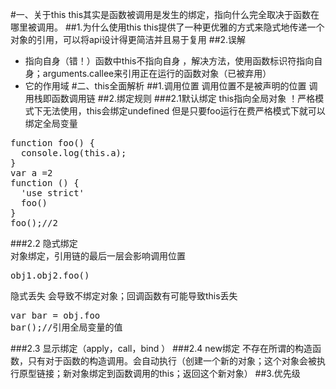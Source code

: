 #一、关于this
this其实是函数被调用是发生的绑定，指向什么完全取决于函数在哪里被调用。
##1.为什么使用this
this提供了一种更优雅的方式来隐式地传递一个对象的引用，可以将api设计得更简洁并且易于复用
##2.误解
* 指向自身（错！）函数中this不指向自身 ，解决方法，使用函数标识符指向自身；arguments.callee来引用正在运行的函数对象（已被弃用）
* 它的作用域
#二、this全面解析
##1.调用位置
调用位置不是被声明的位置 调用栈即函数调用链
##2.绑定规则
###2.1默认绑定
this指向全局对象  ！严格模式下无法使用，this会绑定undefined
但是只要foo运行在费严格模式下就可以绑定全局变量
<pre>
function foo() {
  console.log(this.a);
}
var a =2
function () {
  'use strict'
  foo()
}
foo();//2
</pre>
###2.2 隐式绑定  
对象绑定，引用链的最后一层会影响调用位置
<pre>
obj1.obj2.foo()
</pre>
隐式丢失 会导致不绑定对象；回调函数有可能导致this丢失
<pre>
var bar = obj.foo
bar();//引用全局变量的值
</pre>
###2.3 显示绑定（apply，call，bind ）
###2.4 new绑定
 不存在所谓的构造函数，只有对于函数的构造调用。会自动执行（创建一个新的对象；这个对象会被执行原型链接；新对象绑定到函数调用的this；返回这个新对象）
##3.优先级
###